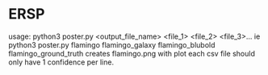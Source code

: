 # ERSP

usage:
python3 poster.py <output_file_name> <file_1> <file_2> <file_3>...
ie python3 poster.py flamingo flamingo_galaxy flamingo_blubold flamingo_ground_truth
creates flamingo.png with plot
each csv file should only have 1 confidence per line.
